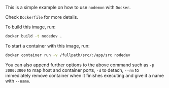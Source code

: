 This is a simple example on how to use `nodemon` with `Docker`.

Check `Dockerfile` for more details.

To build this image, run:

```bash
docker build -t nodedev .
```

To start a container with this image, run:

```bash
docker container run -v /fullpath/src/:/app/src nodedev
```

You can also append further options to the above command such as `-p 3000:3000` to map host and container ports, `-d` to detach, `--rm` to immediately remove container when it finishes executing and give it a name with `--name`.